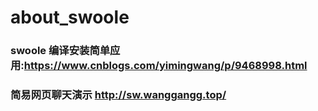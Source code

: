 
# about_swoole
### swoole 编译安装简单应用:https://www.cnblogs.com/yimingwang/p/9468998.html
### 简易网页聊天演示 http://sw.wanggangg.top/
